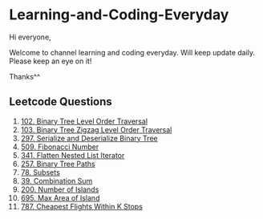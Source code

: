 # Learning-and-Coding-Everyday
Hi everyone,

Welcome to channel learning and coding everyday. Will keep update daily. Please keep an eye on it! 

Thanks^^

## Leetcode Questions
1. [102. Binary Tree Level Order Traversal](https://leetcode.com/problems/binary-tree-level-order-traversal/description/)
2. [103. Binary Tree Zigzag Level Order Traversal](https://leetcode.com/problems/binary-tree-zigzag-level-order-traversal/description/)
3. [297. Serialize and Deserialize Binary Tree](https://leetcode.com/problems/serialize-and-deserialize-binary-tree/description/)
4. [509. Fibonacci Number](https://leetcode.com/problems/fibonacci-number/)
5. [341. Flatten Nested List Iterator](https://leetcode.com/problems/flatten-nested-list-iterator/)
6. [257. Binary Tree Paths](https://leetcode.com/problems/binary-tree-paths/)
7. [78. Subsets](https://leetcode.com/problems/subsets/)
8. [39. Combination Sum](https://leetcode.com/problems/combination-sum/)
9. [200. Number of Islands](https://leetcode.com/problems/number-of-islands/)
10. [695. Max Area of Island](https://leetcode.com/problems/max-area-of-island/)
11. [787. Cheapest Flights Within K Stops](https://leetcode.com/problems/cheapest-flights-within-k-stops/)
